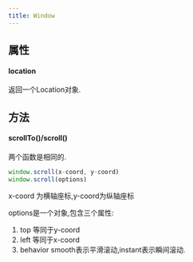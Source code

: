 ```yaml
---
title: Window
---
```


## 属性

#### location

返回一个Location对象.

## 方法

#### scrollTo()/scroll()

两个函数是相同的.

```js
window.scroll(x-coord, y-coord)
window.scroll(options)
```
x-coord 为横轴座标,y-coord为纵轴座标

options是一个对象,包含三个属性:
1. top 等同于y-coord
2. left 等同于x-coord
3. behavior smooth表示平滑滚动,instant表示瞬间滚动.

